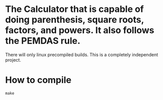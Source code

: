 # The Calculator that is capable of doing parenthesis, square roots, factors, and powers. It also follows the PEMDAS rule.
There will only linux precompiled builds.
This is a completely independent project.
# How to compile
`make`